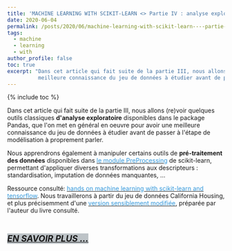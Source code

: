 ```yaml
---
title: 'MACHINE LEARNING WITH SCIKIT-LEARN <> Partie IV : analyse exploratoire et mise en forme des descripteurs'
date: 2020-06-04
permalink: /posts/2020/06/machine-learning-with-scikit-learn----partie-iv---analyse-exploratoire-et-mise-en-forme-des-descripteurs
tags:
  - machine
  - learning
  - with
author_profile: false
toc: true
excerpt: "Dans cet article qui fait suite de la partie III, nous allons (re)voir quelques outils classiques d'analyse exploratoire disponibles dans le package Pandas, que l'on met en général en oeuvre pour avoir une       
          meilleure connaissance du jeu de données à étudier avant de passer à l'étape de modélisation à proprement parler."
---
```


{% include toc %}

<p>Dans cet article qui fait suite de la partie III, nous allons (re)voir quelques outils classiques <strong>d&#39;analyse exploratoire</strong> disponibles dans le package Pandas, que l&#39;on met en g&eacute;n&eacute;ral en oeuvre pour avoir une meilleure connaissance du jeu de donn&eacute;es &agrave; &eacute;tudier avant de passer &agrave; l&#39;&eacute;tape de mod&eacute;lisation &agrave; proprement parler.</p>



<p>Nous apprendrons &eacute;galement &agrave; manipuler certains outils de <strong>pr&eacute;-traitement des donn&eacute;es</strong> disponibles dans <a href="https://scikit-learn.org/stable/modules/preprocessing.html"><span style="color:#3498db">le module PreProcessing</span></a> de scikit-learn, permettant d&#39;appliquer diverses transformations aux descripteurs : standardisation, imputation de donn&eacute;es manquantes, ...</p>



<p>Ressource consult&eacute;: <a href="https://www.oreilly.com/library/view/hands-on-machine-learning/9781491962282/"><span style="color:#3498db">hands on machine learning with scikit-learn and tensorflow</span></a>. Nous travaillerons &agrave; partir du jeu de donn&eacute;es California Housing, et plus pr&eacute;cisemment d&#39;une <a href="https://github.com/ageron/handson-ml/tree/master/datasets/housing"><span style="color:#3498db">version sensiblement modifi&eacute;e</span></a>, pr&eacute;par&eacute;e par l&#39;auteur du livre consult&eacute;.</p>



<p>&nbsp;</p>



<p><a href="https://github.com/armelsoubeiga/Blog-Examples/blob/master/ML_Witth_Scikit-Learn/Partie_IV_analyse_exploratoire_et_mise_en_forme_des_descripteurs.ipynb"><span style="font-size:20px"><strong><em><span style="background-color:#bdc3c7">EN SAVOIR PLUS ...</span></em></strong></span></a></p>
